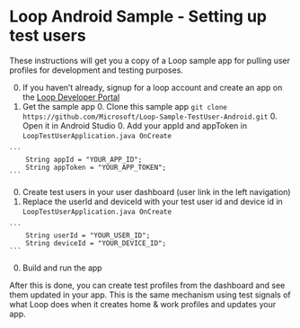 # Loop Android Sample - Setting up test users

These instructions will get you a copy of a Loop sample app for pulling user profiles for development and testing purposes.

  0. If you haven’t already, signup for a loop account and create an app on the [Loop Developer Portal](https://developer.dev.loop.ms)
  0. Get the sample app
    0. Clone this sample app `git clone https://github.com/Microsoft/Loop-Sample-TestUser-Android.git`
    0. Open it in Android Studio
    0. Add your appId and appToken in `LoopTestUserApplication.java OnCreate`

    ```
        String appId = "YOUR_APP_ID";
        String appToken = "YOUR_APP_TOKEN";
    ```
  0. Create test users in your user dashboard (user link in the left navigation)
  0. Replace the userId and deviceId with your test user id and device id in `LoopTestUserApplication.java OnCreate`

    ```
        String userId = "YOUR_USER_ID";
        String deviceId = "YOUR_DEVICE_ID";
    ```
  0. Build and run the app

After this is done, you can create test profiles from the dashboard and see them updated in your app. This is the same mechanism using test signals of what Loop does when it creates home & work profiles and updates your app.

